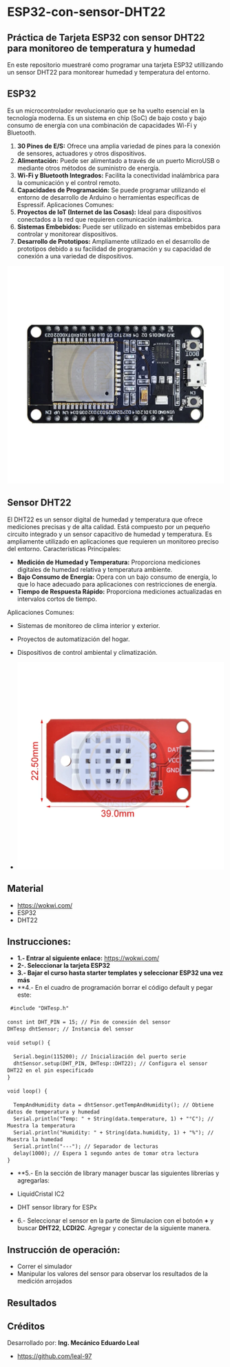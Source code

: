 # ESP32-con-sensor-DHT22
## Práctica de Tarjeta ESP32 con sensor DHT22 para monitoreo de temperatura y humedad
En este repositorio muestraré como programar una tarjeta ESP32 utillizando un sensor DHT22 para monitorear humedad y temperatura del entorno.
## ESP32
Es un microcontrolador revolucionario que se ha vuelto esencial en la tecnología moderna. Es un sistema en chip (SoC) de bajo costo y bajo consumo de energía con una combinación de capacidades Wi-Fi y Bluetooth. 

1.	**30 Pines de E/S:** Ofrece una amplia variedad de pines para la conexión de sensores, actuadores y otros dispositivos.
2.	**Alimentación:** Puede ser alimentado a través de un puerto MicroUSB o mediante otros métodos de suministro de energía.
3.	**Wi-Fi y Bluetooth Integrados:** Facilita la conectividad inalámbrica para la comunicación y el control remoto.
4.	**Capacidades de Programación:** Se puede programar utilizando el entorno de desarrollo de Arduino o herramientas específicas de Espressif.
Aplicaciones Comunes:
1.	**Proyectos de IoT (Internet de las Cosas):** Ideal para dispositivos conectados a la red que requieren comunicación inalámbrica.
2.	**Sistemas Embebidos:** Puede ser utilizado en sistemas embebidos para controlar y monitorear dispositivos.
3.	**Desarrollo de Prototipos:** Ampliamente utilizado en el desarrollo de prototipos debido a su facilidad de programación y su capacidad de conexión a una variedad de dispositivos.


![]( https://github.com/leal-97/ESP32-con-sensor-DHT22/blob/main/esp32.webp )


## Sensor DHT22
El DHT22 es un sensor digital de humedad y temperatura que ofrece mediciones precisas y de alta calidad. Está compuesto por un pequeño circuito integrado y un sensor capacitivo de humedad y temperatura. 
Es ampliamente utilizado en aplicaciones que requieren un monitoreo preciso del entorno.
Características Principales:
-	**Medición de Humedad y Temperatura:** Proporciona mediciones digitales de humedad relativa y temperatura ambiente.
- **Bajo Consumo de Energía:** Opera con un bajo consumo de energía, lo que lo hace adecuado para aplicaciones con restricciones de energía.
- **Tiempo de Respuesta Rápido:** Proporciona mediciones actualizadas en intervalos cortos de tiempo.

 Aplicaciones Comunes:

- Sistemas de monitoreo de clima interior y exterior.
- Proyectos de automatización del hogar.
- Dispositivos de control ambiental y climatización.

- ![]( https://github.com/leal-97/ESP32-con-sensor-DHT22/blob/main/dht22.webp )


## Material
- https://wokwi.com/
- ESP32
- DHT22

## Instrucciones:
- **1.- Entrar al siguiente enlace:** https://wokwi.com/
- **2-. Seleccionar la tarjeta ESP32**
- **3.- Bajar el curso hasta starter templates y seleccionar ESP32 una vez más**
- **4.- En el cuadro de programación borrar el código default y pegar este:

```
 #include "DHTesp.h"

const int DHT_PIN = 15; // Pin de conexión del sensor
DHTesp dhtSensor; // Instancia del sensor

void setup() {

  Serial.begin(115200); // Inicialización del puerto serie
  dhtSensor.setup(DHT_PIN, DHTesp::DHT22); // Configura el sensor DHT22 en el pin especificado
}

void loop() {
  
  TempAndHumidity data = dhtSensor.getTempAndHumidity(); // Obtiene datos de temperatura y humedad
  Serial.println("Temp: " + String(data.temperature, 1) + "°C"); // Muestra la temperatura
  Serial.println("Humidity: " + String(data.humidity, 1) + "%"); // Muestra la humedad
  Serial.println("---"); // Separador de lecturas
  delay(1000); // Espera 1 segundo antes de tomar otra lectura
}

```

- **5.- En la sección de library manager buscar las siguientes librerías y agregarlas:
- LiquidCristal IC2
- DHT sensor library for ESPx

- 6.- Seleccionar el sensor en la parte de Simulacion con el botoón **+** y buscar **DHT22**, **LCDI2C**. Agregar y conectar de la siguiente manera.

## Instrucción de operación:
- Correr el simulador
- Manipular los valores del sensor para observar los resultados de la medición arrojados

## Resultados

## Créditos
Desarrollado por: **Ing. Mecánico Eduardo Leal**

- https://github.com/leal-97

